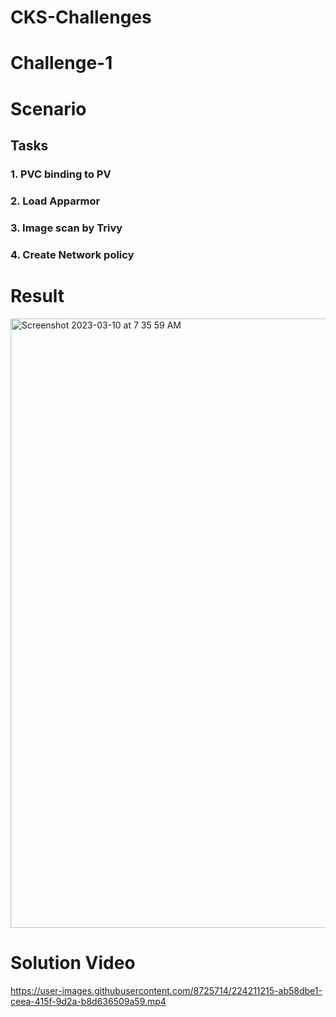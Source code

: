 # CKS-Challenges

# Challenge-1

# Scenario

## Tasks

### 1. PVC binding to PV
### 2. Load Apparmor
### 3. Image scan by Trivy
### 4. Create Network policy



# Result

<img width="975" alt="Screenshot 2023-03-10 at 7 35 59 AM" src="https://user-images.githubusercontent.com/8725714/224209964-50024511-994a-4bff-b404-b1659fec967d.png">

# Solution Video

https://user-images.githubusercontent.com/8725714/224211215-ab58dbe1-ceea-415f-9d2a-b8d636509a59.mp4
